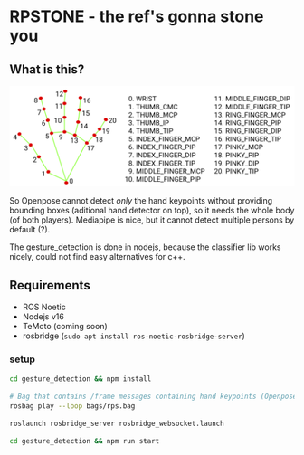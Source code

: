 # RPSTONE - the ref's gonna stone you

## What is this?

![Scrapapa](./doc/mediapipe_finger_keypoints.png)

So Openpose cannot detect *only* the hand keypoints without providing bounding boxes (aditional hand detector on top), so it needs the whole body (of both players). Mediapipe is nice, but it cannot detect multiple persons by default (?).

The gesture_detection is done in nodejs, because the classifier lib works nicely, could not find easy alternatives for c++.

## Requirements
- ROS Noetic
- Nodejs v16
- TeMoto (coming soon)
- rosbridge (`sudo apt install ros-noetic-rosbridge-server`)

### setup

```bash
cd gesture_detection && npm install
```

```bash
# Bag that contains /frame messages containing hand keypoints (Openpose)
rosbag play --loop bags/rps.bag
```

```bash
roslaunch rosbridge_server rosbridge_websocket.launch 
```

```bash
cd gesture_detection && npm run start
```